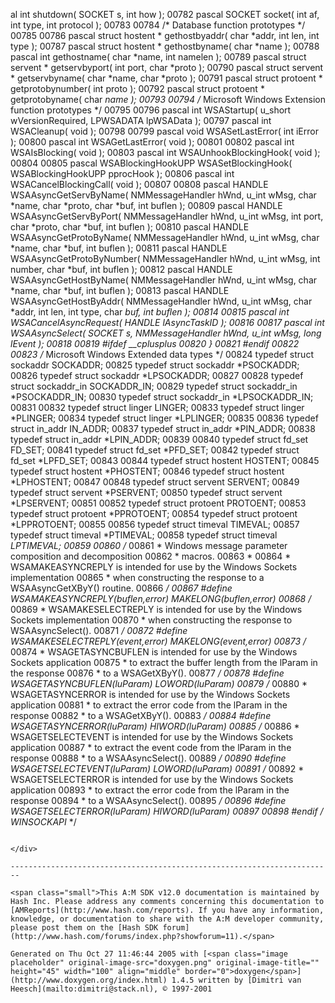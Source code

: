 al int     shutdown( SOCKET s, int how );
00782 pascal SOCKET  socket( int af, int type, int protocol );
00783 
00784 /* Database function prototypes */
00785 
00786 pascal struct hostent *    gethostbyaddr( char *addr, int len, int type );
00787 pascal struct hostent *    gethostbyname( char *name );
00788 pascal int              gethostname( char *name, int namelen );
00789 pascal struct servent *    getservbyport( int port, char *proto );
00790 pascal struct servent *    getservbyname( char *name, char *proto );
00791 pascal struct protoent *   getprotobynumber( int proto );
00792 pascal struct protoent *   getprotobyname( char *name );
00793 
00794 /* Microsoft Windows Extension function prototypes */
00795 
00796 pascal int WSAStartup( u_short wVersionRequired, LPWSADATA lpWSAData );
00797 pascal int WSACleanup( void );
00798 
00799 pascal void WSASetLastError( int iError );
00800 pascal int WSAGetLastError( void );
00801 
00802 pascal int WSAIsBlocking( void );
00803 pascal int WSAUnhookBlockingHook( void );
00804 
00805 pascal WSABlockingHookUPP WSASetBlockingHook( WSABlockingHookUPP pprocHook );
00806 pascal int WSACancelBlockingCall( void );
00807 
00808 pascal HANDLE WSAAsyncGetServByName( NMMessageHandler hWnd, u_int wMsg, char *name, char *proto, char *buf, int buflen );
00809 pascal HANDLE WSAAsyncGetServByPort( NMMessageHandler hWnd, u_int wMsg, int port, char *proto, char *buf, int buflen );
00810 pascal HANDLE WSAAsyncGetProtoByName( NMMessageHandler hWnd, u_int wMsg, char *name, char *buf, int buflen );
00811 pascal HANDLE WSAAsyncGetProtoByNumber( NMMessageHandler hWnd, u_int wMsg, int number, char *buf, int buflen );
00812 pascal HANDLE WSAAsyncGetHostByName( NMMessageHandler hWnd, u_int wMsg, char *name, char *buf, int buflen );
00813 pascal HANDLE WSAAsyncGetHostByAddr( NMMessageHandler hWnd, u_int wMsg, char *addr, int len, int type, char *buf, int buflen );
00814 
00815 pascal int WSACancelAsyncRequest( HANDLE lAsyncTaskID );
00816 
00817 pascal int WSAAsyncSelect( SOCKET s, NMMessageHandler hWnd, u_int wMsg, long lEvent );
00818 
00819 #ifdef __cplusplus
00820 }
00821 #endif
00822 
00823 /* Microsoft Windows Extended data types */
00824 typedef struct sockaddr SOCKADDR;
00825 typedef struct sockaddr *PSOCKADDR;
00826 typedef struct sockaddr *LPSOCKADDR;
00827 
00828 typedef struct sockaddr_in SOCKADDR_IN;
00829 typedef struct sockaddr_in *PSOCKADDR_IN;
00830 typedef struct sockaddr_in *LPSOCKADDR_IN;
00831 
00832 typedef struct linger LINGER;
00833 typedef struct linger *PLINGER;
00834 typedef struct linger *LPLINGER;
00835 
00836 typedef struct in_addr IN_ADDR;
00837 typedef struct in_addr *PIN_ADDR;
00838 typedef struct in_addr *LPIN_ADDR;
00839 
00840 typedef struct fd_set FD_SET;
00841 typedef struct fd_set *PFD_SET;
00842 typedef struct fd_set *LPFD_SET;
00843 
00844 typedef struct hostent HOSTENT;
00845 typedef struct hostent *PHOSTENT;
00846 typedef struct hostent *LPHOSTENT;
00847 
00848 typedef struct servent SERVENT;
00849 typedef struct servent *PSERVENT;
00850 typedef struct servent *LPSERVENT;
00851 
00852 typedef struct protoent PROTOENT;
00853 typedef struct protoent *PPROTOENT;
00854 typedef struct protoent *LPPROTOENT;
00855 
00856 typedef struct timeval TIMEVAL;
00857 typedef struct timeval *PTIMEVAL;
00858 typedef struct timeval *LPTIMEVAL;
00859 
00860 /*
00861  * Windows message parameter composition and decomposition
00862  * macros.
00863  *
00864  * WSAMAKEASYNCREPLY is intended for use by the Windows Sockets implementation
00865  * when constructing the response to a WSAAsyncGetXByY() routine.
00866  */
00867 #define WSAMAKEASYNCREPLY(buflen,error)   MAKELONG(buflen,error)
00868 /*
00869  * WSAMAKESELECTREPLY is intended for use by the Windows Sockets implementation
00870  * when constructing the response to WSAAsyncSelect().
00871  */
00872 #define WSAMAKESELECTREPLY(event,error)   MAKELONG(event,error)
00873 /*
00874  * WSAGETASYNCBUFLEN is intended for use by the Windows Sockets application
00875  * to extract the buffer length from the lParam in the response
00876  * to a WSAGetXByY().
00877  */
00878 #define WSAGETASYNCBUFLEN(luParam)     LOWORD(luParam)
00879 /*
00880  * WSAGETASYNCERROR is intended for use by the Windows Sockets application
00881  * to extract the error code from the lParam in the response
00882  * to a WSAGetXByY().
00883  */
00884 #define WSAGETASYNCERROR(luParam)      HIWORD(luParam)
00885 /*
00886  * WSAGETSELECTEVENT is intended for use by the Windows Sockets application
00887  * to extract the event code from the lParam in the response
00888  * to a WSAAsyncSelect().
00889  */
00890 #define WSAGETSELECTEVENT(luParam)     LOWORD(luParam)
00891 /*
00892  * WSAGETSELECTERROR is intended for use by the Windows Sockets application
00893  * to extract the error code from the lParam in the response
00894  * to a WSAAsyncSelect().
00895  */
00896 #define WSAGETSELECTERROR(luParam)     HIWORD(luParam)
00897 
00898 #endif  /* _WINSOCKAPI_ */
```

</div>

------------------------------------------------------------------------

<span class="small">This A:M SDK v12.0 documentation is maintained by Hash Inc. Please address any comments concerning this documentation to [AMReports](http://www.hash.com/reports). If you have any information, knowledge, or documentation to share with the A:M developer community, please post them on the [Hash SDK forum](http://www.hash.com/forums/index.php?showforum=11).</span>

Generated on Thu Oct 27 11:46:44 2005 with [<span class="image placeholder" original-image-src="doxygen.png" original-image-title="" height="45" width="100" align="middle" border="0">doxygen</span>](http://www.doxygen.org/index.html) 1.4.5 written by [Dimitri van Heesch](mailto:dimitri@stack.nl), © 1997-2001
